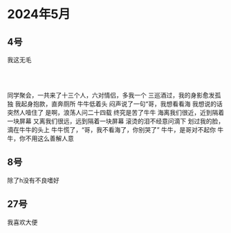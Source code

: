 # 2024年5月

<script setup lang="ts">
import { QTagColors } from 'fake-qq-ui';

</script>

## 4号

<q-window title="Minecraft资源群">

<q-text name="没钱也没女装又丑的穷龟QAQ" tag="LV100 豪桑主人" :tag-color="QTagColors.purple"
avatar="https://q2.qlogo.cn/headimg_dl?dst_uin=1296556133&spec=100">我这无毛</q-text>

</q-window>

<br>
<br>

<q-window title="我的世界话题群">

<q-text name="全射郎" tag="LV100 咸鱼" :tag-color="QTagColors.blue"
avatar="https://q2.qlogo.cn/headimg_dl?dst_uin=2939004685&spec=100">同学聚会，一共来了十三个人，六对情侣，多我一个</q-text>
<q-text name="全射郎" tag="LV100 咸鱼" :tag-color="QTagColors.blue"
avatar="https://q2.qlogo.cn/headimg_dl?dst_uin=2939004685&spec=100">三巡酒过，我的身影愈发孤独</q-text>
<q-text name="全射郎" tag="LV100 咸鱼" :tag-color="QTagColors.blue"
avatar="https://q2.qlogo.cn/headimg_dl?dst_uin=2939004685&spec=100">我起身抱款，直奔厕所</q-text>
<q-text name="全射郎" tag="LV100 咸鱼" :tag-color="QTagColors.blue"
avatar="https://q2.qlogo.cn/headimg_dl?dst_uin=2939004685&spec=100">牛牛低着头</q-text>
<q-text name="全射郎" tag="LV100 咸鱼" :tag-color="QTagColors.blue"
avatar="https://q2.qlogo.cn/headimg_dl?dst_uin=2939004685&spec=100">闷声说了一句“哥，我想看看海</q-text>
<q-text name="全射郎" tag="LV100 咸鱼" :tag-color="QTagColors.blue"
avatar="https://q2.qlogo.cn/headimg_dl?dst_uin=2939004685&spec=100">我想说的话突然人噎住了</q-text>
<q-text name="全射郎" tag="LV100 咸鱼" :tag-color="QTagColors.blue"
avatar="https://q2.qlogo.cn/headimg_dl?dst_uin=2939004685&spec=100">是啊，浪荡人问二十四载</q-text>
<q-text name="全射郎" tag="LV100 咸鱼" :tag-color="QTagColors.blue"
avatar="https://q2.qlogo.cn/headimg_dl?dst_uin=2939004685&spec=100">终究是苦了牛牛</q-text>
<q-text name="全射郎" tag="LV100 咸鱼" :tag-color="QTagColors.blue"
avatar="https://q2.qlogo.cn/headimg_dl?dst_uin=2939004685&spec=100">海离我们很近，近到隔着一块屏幕</q-text>
<q-text name="全射郎" tag="LV100 咸鱼" :tag-color="QTagColors.blue"
avatar="https://q2.qlogo.cn/headimg_dl?dst_uin=2939004685&spec=100">又离我们很远，远到隔着一块屏幕</q-text>
<q-text name="全射郎" tag="LV100 咸鱼" :tag-color="QTagColors.blue"
avatar="https://q2.qlogo.cn/headimg_dl?dst_uin=2939004685&spec=100">滚烫的泪不经意问滴下</q-text>
<q-text name="全射郎" tag="LV100 咸鱼" :tag-color="QTagColors.blue"
avatar="https://q2.qlogo.cn/headimg_dl?dst_uin=2939004685&spec=100">划过我的脸，滴在牛牛的头上</q-text>
<q-text name="全射郎" tag="LV100 咸鱼" :tag-color="QTagColors.blue"
avatar="https://q2.qlogo.cn/headimg_dl?dst_uin=2939004685&spec=100">牛牛慌了，“哥，我不看海了，你别哭了”</q-text>
<q-text name="全射郎" tag="LV100 咸鱼" :tag-color="QTagColors.blue"
avatar="https://q2.qlogo.cn/headimg_dl?dst_uin=2939004685&spec=100">牛牛，是哥对不起你</q-text>
<q-text name="全射郎" tag="LV100 咸鱼" :tag-color="QTagColors.blue"
avatar="https://q2.qlogo.cn/headimg_dl?dst_uin=2939004685&spec=100">牛牛，你不用这么善解人意</q-text>
<q-image name="全射郎" tag="LV100 咸鱼" :tag-color="QTagColors.blue"
avatar="https://q2.qlogo.cn/headimg_dl?dst_uin=2939004685&spec=100" src="/img/2022-5-4-1.png"></q-image>

</q-window>

## 8号

<q-window title="Minecraft资源群">

<q-text name="宇宙超级无敌天下无双的家家辉" tag="LV100 庆祝蜜桃回归" :tag-color="QTagColors.purple"
avatar="https://q2.qlogo.cn/headimg_dl?dst_uin=3692221704&spec=100">除了h没有不良嗜好</q-text>

</q-window>

## 27号

<q-window title="Minecraft资源群">

<q-text name="哈哈哈哈哈哈哈哈哈基米" tag="LV86 超级小猫猫" :tag-color="QTagColors.purple"
avatar="https://q2.qlogo.cn/headimg_dl?dst_uin=424799053&spec=100">我喜欢大便</q-text>

</q-window>


